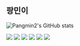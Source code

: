 팡민이
---
![Pangmin2's GitHub stats](https://github-readme-stats.vercel.app/api?username=Pangmin2&show_icons=true&theme=radical)

<img src="https://img.shields.io/badge/HTML-98FB98?style=fot-the-badge&logo=HTML5&logoColor=E34F26"> <img src="https://img.shields.io/badge/CSS-98FB98?style=fot-the-badge&logo=CSS3&logoColor=1572B6"> <img src="https://img.shields.io/badge/Java Script-98FB98?style=fot-the-badge&logo=JavaScript&logoColor=F7DF1E"> <img src="https://img.shields.io/badge/React-61DAFB?style=flat-square&logo=React&logoColor=black"/> <img src="https://img.shields.io/badge/Storybook-FF4785?style=flat-square&logo=Storybook&logoColor=white"/> <img src="https://img.shields.io/badge/styled components-DB7093?style=flat-square&logo=styled-components&logoColor=white"/>

